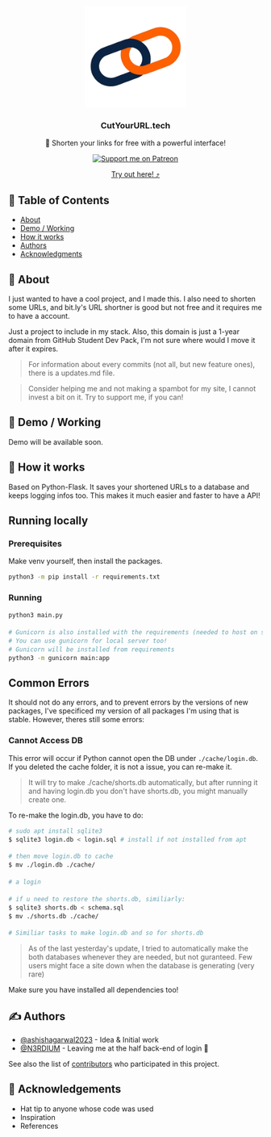 <p align="center">
  <a href="https://cutyoururl.tech/" rel="noopener">
 <img width=200px height=200px src="static/CutYourURL.png" alt="CutYourURL Logo"></a>
</p>
<h3 align="center">CutYourURL.tech</h3>
<p align="center"> 🤖 Shorten your links for free with a powerful interface!
    <br>
</p>
<div align="center">

[![Support me on Patreon](https://img.shields.io/endpoint.svg?url=https%3A%2F%2Fshieldsio-patreon.vercel.app%2Fapi%3Fusername%3Dashish_agarwal%26type%3Dpledges&style=flat)](https://patreon.com/ashish_agarwal)

[Try out here! ⤴](https://cutyoururl.tech/)

</div>

## 📝 Table of Contents

- [About](#about)
- [Demo / Working](#demo)
- [How it works](#working)
- [Authors](#authors)
- [Acknowledgments](#acknowledgement)

## 🧐 About <a name = "about"></a>

I just wanted to have a cool project, and I made this. I also need to shorten some URLs, and bit.ly's URL shortner is good but not free and it requires me to have a account.

Just a project to include in my stack. Also, this domain is just a 1-year domain from GitHub Student Dev Pack, I'm not sure where would I move it after it expires.

> For information about every commits (not all, but new feature ones), there is a updates.md file.

> Consider helping me and not making a spambot for my site, I cannot invest a bit on it. Try to support me, if you can!

## 🎥 Demo / Working <a name = "demo"></a>

Demo will be available soon.

## 💭 How it works <a name = "working"></a>

Based on Python-Flask. It saves your shortened URLs to a database and keeps logging infos too. This makes it much easier and faster to have a API!

## Running locally
### Prerequisites

Make venv yourself, then install the packages.

```bash
python3 -m pip install -r requirements.txt
```

### Running

```bash
python3 main.py

# Gunicorn is also installed with the requirements (needed to host on server)
# You can use gunicorn for local server too!
# Gunicorn will be installed from requirements
python3 -m gunicorn main:app
```

## Common Errors
It should not do any errors, and to prevent errors by the versions of new packages, I've specificed my version of all packages I'm using that is stable. However, theres still some errors:
### Cannot Access DB
This error will occur if Python cannot open the DB under `./cache/login.db`. If you deleted the cache folder, it is not a issue, you can re-make it.
> It will try to make ./cache/shorts.db automatically, but after running it and having login.db you don't have shorts.db, you might manually create one.

To re-make the login.db, you have to do:
```bash
# sudo apt install sqlite3
$ sqlite3 login.db < login.sql # install if not installed from apt

# then move login.db to cache
$ mv ./login.db ./cache/

# a login

# if u need to restore the shorts.db, similiarly:
$ sqlite3 shorts.db < schema.sql
$ mv ./shorts.db ./cache/

# Similiar tasks to make login.db and so for shorts.db
```
> As of the last yesterday's update, I tried to automatically make the both databases whenever they are needed, but not guranteed. Few users might face a site down when the database is generating (very rare)

Make sure you have installed all dependencies too!

## ✍️ Authors <a name = "authors"></a>

- [@ashishagarwal2023](https://github.com/ashishagarwal2023) - Idea & Initial work
- [@N3RDIUM](https://github.com/N3RDIUM) - Leaving me at the half back-end of login 🤣

See also the list of [contributors](https://github.com/ashishagarwal2023/cutyoururl/contributors) who participated in this project.

## 🎉 Acknowledgements <a name = "acknowledgement"></a>

- Hat tip to anyone whose code was used
- Inspiration
- References
